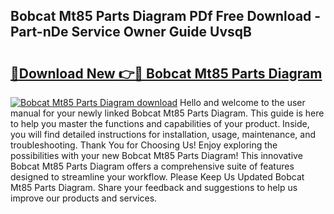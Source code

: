 ## Bobcat Mt85 Parts Diagram PDf Free Download - Part-nDe Service Owner Guide UvsqB

# <h2><a href="http://dfqzmmb.blite.top/?on=Bobcat+Mt85+Parts+Diagram">🔗Download New 👉🔴 Bobcat Mt85 Parts Diagram</a></h2>

[![Bobcat Mt85 Parts Diagram download](https://i.imgur.com/lujVjoI.png)](http://dfqzmmb.blite.top/?on=Bobcat+Mt85+Parts+Diagram)
Hello and welcome to the user manual for your newly linked Bobcat Mt85 Parts Diagram. This guide is here to help you master the functions and capabilities of your product. Inside, you will find detailed instructions for installation, usage, maintenance, and troubleshooting. Thank You for Choosing Us! Enjoy exploring the possibilities with your new Bobcat Mt85 Parts Diagram! This innovative Bobcat Mt85 Parts Diagram offers a comprehensive suite of features designed to streamline your workflow. Please Keep Us Updated Bobcat Mt85 Parts Diagram. Share your feedback and suggestions to help us improve our products and services.
